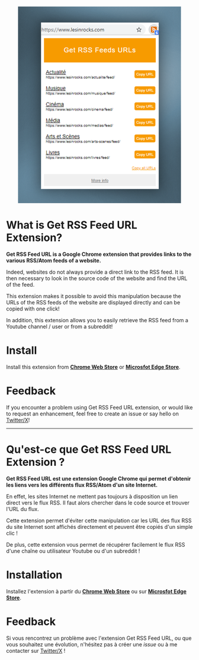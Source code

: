 <p align="center">
<a href="https://chrome.google.com/webstore/detail/get-rss-feed-url/kfghpdldaipanmkhfpdcjglncmilendn?hl=fr"><img src="screenshot.png"/></a
</p>


# What is Get RSS Feed URL Extension?


**Get RSS Feed URL is a Google Chrome extension that provides links to the various RSS/Atom feeds of a website.**

Indeed, websites do not always provide a direct link to the RSS feed. It is then necessary to look in the source code of the website and find the URL of the feed.

This extension makes it possible to avoid this manipulation because the URLs of the RSS feeds of the website are displayed directly and can be copied with one click!

In addition, this extension allows you to easily retrieve the RSS feed from a Youtube channel / user or from a subreddit!


# Install

Install this extension from [**Chrome Web Store**](https://chrome.google.com/webstore/detail/get-rss-feed-url/kfghpdldaipanmkhfpdcjglncmilendn) or [**Microsfot Edge Store**](https://microsoftedge.microsoft.com/addons/detail/get-rss-feed-url/pgbelohmepchkohpdldadopkblkgbjom).


# Feedback

If you encounter a problem using Get RSS Feed URL extension, or would like to request an enhancement, feel free to create an issue or say hello on [Twitter/X](https://twitter.com/shevabam)!




---




# Qu'est-ce que Get RSS Feed URL Extension ?


**Get RSS Feed URL est une extension Google Chrome qui permet d'obtenir les liens vers les différents flux RSS/Atom d'un site Internet.**

En effet, les sites Internet ne mettent pas toujours à disposition un lien direct vers le flux RSS. Il faut alors chercher dans le code source et trouver l'URL du flux.

Cette extension permet d'éviter cette manipulation car les URL des flux RSS du site Internet sont affichés directement et peuvent être copiés d'un simple clic !

De plus, cette extension vous permet de récupérer facilement le flux RSS d'une chaîne ou utilisateur Youtube ou d'un subreddit !


# Installation

Installez l'extension à partir du [**Chrome Web Store**](https://chrome.google.com/webstore/detail/get-rss-feed-url/kfghpdldaipanmkhfpdcjglncmilendn?hl=fr) ou sur [**Microsfot Edge Store**](https://microsoftedge.microsoft.com/addons/detail/get-rss-feed-url/pgbelohmepchkohpdldadopkblkgbjom).


# Feedback

Si vous rencontrez un problème avec l'extension Get RSS Feed URL, ou que vous souhaitez une évolution, n'hésitez pas à créer une *issue* ou à me contacter sur [Twitter/X](https://twitter.com/shevabam) !
